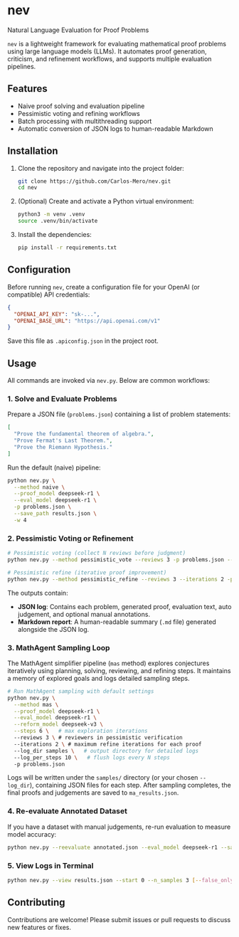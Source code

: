 # nev

Natural Language Evaluation for Proof Problems

`nev` is a lightweight framework for evaluating mathematical proof problems using large language models (LLMs). It automates proof generation, criticism, and refinement workflows, and supports multiple evaluation pipelines.

## Features

- Naive proof solving and evaluation pipeline
- Pessimistic voting and refining workflows
- Batch processing with multithreading support
- Automatic conversion of JSON logs to human-readable Markdown

## Installation

1. Clone the repository and navigate into the project folder:
   ```bash
   git clone https://github.com/Carlos-Mero/nev.git
   cd nev
   ```
2. (Optional) Create and activate a Python virtual environment:
   ```bash
   python3 -m venv .venv
   source .venv/bin/activate
   ```
3. Install the dependencies:
   ```bash
   pip install -r requirements.txt
   ```

## Configuration

Before running `nev`, create a configuration file for your OpenAI (or compatible) API credentials:

```json
{
  "OPENAI_API_KEY": "sk-...",
  "OPENAI_BASE_URL": "https://api.openai.com/v1"
}
```

Save this file as `.apiconfig.json` in the project root.

## Usage

All commands are invoked via `nev.py`. Below are common workflows:

### 1. Solve and Evaluate Problems

Prepare a JSON file (`problems.json`) containing a list of problem statements:
```json
[
  "Prove the fundamental theorem of algebra.",
  "Prove Fermat's Last Theorem.",
  "Prove the Riemann Hypothesis."
]
```
Run the default (naive) pipeline:
```bash
python nev.py \
  --method naive \
  --proof_model deepseek-r1 \
  --eval_model deepseek-r1 \
  -p problems.json \
  --save_path results.json \
  -w 4
```

### 2. Pessimistic Voting or Refinement

```bash
# Pessimistic voting (collect N reviews before judgment)
python nev.py --method pessimistic_vote --reviews 3 -p problems.json --save_path vote_results.json

# Pessimistic refine (iterative proof improvement)
python nev.py --method pessimistic_refine --reviews 3 --iterations 2 -p problems.json --save_path refine_results.json
```

The outputs contain:

- **JSON log**: Contains each problem, generated proof, evaluation text, auto judgement, and optional manual annotations.
- **Markdown report**: A human-readable summary (`.md` file) generated alongside the JSON log.


### 3. MathAgent Sampling Loop

The MathAgent simplifier pipeline (`mas` method) explores conjectures iteratively using planning, solving, reviewing, and refining steps. It maintains a memory of explored goals and logs detailed sampling steps.

```bash
# Run MathAgent sampling with default settings
python nev.py \
  --method mas \
  --proof_model deepseek-r1 \
  --eval_model deepseek-r1 \
  --reform_model deepseek-v3 \
  --steps 6 \   # max exploration iterations
  --reviews 3 \ # reviewers in pessimistic verification
  --iterations 2 \ # maximum refine iterations for each proof
  --log_dir samples \   # output directory for detailed logs
  --log_per_steps 10 \   # flush logs every N steps
  -p problems.json
```

Logs will be written under the `samples/` directory (or your chosen `--log_dir`), containing JSON files for each step. After sampling completes, the final proofs and judgements are saved to `ma_results.json`.

### 4. Re-evaluate Annotated Dataset

If you have a dataset with manual judgements, re-run evaluation to measure model accuracy:
```bash
python nev.py --reevaluate annotated.json --eval_model deepseek-r1 --save_path reeval.json
```

### 5. View Logs in Terminal

```bash
python nev.py --view results.json --start 0 --n_samples 3 [--false_only]
```

## Contributing

Contributions are welcome! Please submit issues or pull requests to discuss new features or fixes.
